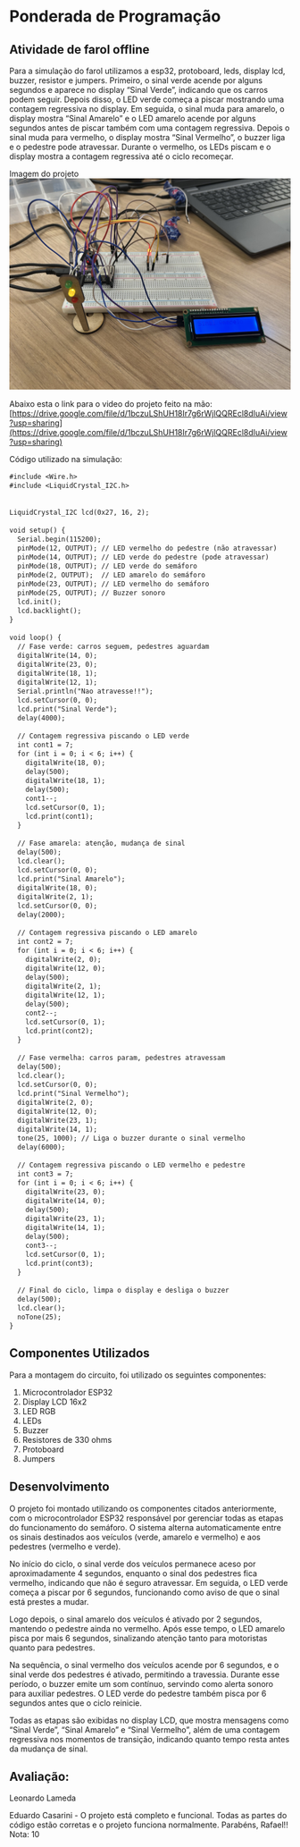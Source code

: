 # Ponderada de Programação

## Atividade de farol offline

Para a simulação do farol utilizamos a esp32, protoboard, leds, display lcd, buzzer, resistor e jumpers. Primeiro, o sinal verde acende por alguns segundos e aparece no display “Sinal Verde”, indicando que os carros podem seguir. Depois disso, o LED verde começa a piscar mostrando uma contagem regressiva no display. Em seguida, o sinal muda para amarelo, o display mostra “Sinal Amarelo” e o LED amarelo acende por alguns segundos antes de piscar também com uma contagem regressiva. Depois o sinal muda para vermelho, o display mostra “Sinal Vermelho”, o buzzer liga e o pedestre pode atravessar. Durante o vermelho, os LEDs piscam e o display mostra a contagem regressiva até o ciclo recomeçar.

Imagem do projeto
![/assets/imagem.jpeg](/assets/imagem.jpeg)

Abaixo esta o link para o video do projeto feito na mão: [https://drive.google.com/file/d/1bczuLShUH18Ir7g6rWjlQQREcl8dIuAi/view?usp=sharing](https://drive.google.com/file/d/1bczuLShUH18Ir7g6rWjlQQREcl8dIuAi/view?usp=sharing)

Código utilizado na simulação:

```
#include <Wire.h>
#include <LiquidCrystal_I2C.h>


LiquidCrystal_I2C lcd(0x27, 16, 2);

void setup() {
  Serial.begin(115200);
  pinMode(12, OUTPUT); // LED vermelho do pedestre (não atravessar)
  pinMode(14, OUTPUT); // LED verde do pedestre (pode atravessar)
  pinMode(18, OUTPUT); // LED verde do semáforo
  pinMode(2, OUTPUT);  // LED amarelo do semáforo
  pinMode(23, OUTPUT); // LED vermelho do semáforo
  pinMode(25, OUTPUT); // Buzzer sonoro
  lcd.init();
  lcd.backlight();
}

void loop() {
  // Fase verde: carros seguem, pedestres aguardam
  digitalWrite(14, 0);
  digitalWrite(23, 0);
  digitalWrite(18, 1);
  digitalWrite(12, 1);
  Serial.println("Nao atravesse!!");
  lcd.setCursor(0, 0);
  lcd.print("Sinal Verde");
  delay(4000);

  // Contagem regressiva piscando o LED verde
  int cont1 = 7;
  for (int i = 0; i < 6; i++) {
    digitalWrite(18, 0);
    delay(500);
    digitalWrite(18, 1);
    delay(500);
    cont1--;
    lcd.setCursor(0, 1);
    lcd.print(cont1);
  }

  // Fase amarela: atenção, mudança de sinal
  delay(500);
  lcd.clear();
  lcd.setCursor(0, 0);
  lcd.print("Sinal Amarelo");
  digitalWrite(18, 0);
  digitalWrite(2, 1);
  lcd.setCursor(0, 0);
  delay(2000);

  // Contagem regressiva piscando o LED amarelo
  int cont2 = 7;
  for (int i = 0; i < 6; i++) {
    digitalWrite(2, 0);
    digitalWrite(12, 0);
    delay(500);
    digitalWrite(2, 1);
    digitalWrite(12, 1);
    delay(500);
    cont2--;
    lcd.setCursor(0, 1);
    lcd.print(cont2);
  }

  // Fase vermelha: carros param, pedestres atravessam
  delay(500);
  lcd.clear();
  lcd.setCursor(0, 0);
  lcd.print("Sinal Vermelho");
  digitalWrite(2, 0);
  digitalWrite(12, 0);
  digitalWrite(23, 1);
  digitalWrite(14, 1);
  tone(25, 1000); // Liga o buzzer durante o sinal vermelho
  delay(6000);

  // Contagem regressiva piscando o LED vermelho e pedestre
  int cont3 = 7;
  for (int i = 0; i < 6; i++) {
    digitalWrite(23, 0);
    digitalWrite(14, 0);
    delay(500);
    digitalWrite(23, 1);
    digitalWrite(14, 1);
    delay(500);
    cont3--;
    lcd.setCursor(0, 1);
    lcd.print(cont3);
  }

  // Final do ciclo, limpa o display e desliga o buzzer
  delay(500);
  lcd.clear();
  noTone(25);
}

```
## Componentes Utilizados
Para a montagem do circuito, foi utilizado os seguintes componentes:

1. Microcontrolador ESP32
2. Display LCD 16x2
3. LED RGB 
4. LEDs
5. Buzzer
6. Resistores de 330 ohms
7. Protoboard
8. Jumpers 

## Desenvolvimento

O projeto foi montado utilizando os componentes citados anteriormente, com o microcontrolador ESP32 responsável por gerenciar todas as etapas do funcionamento do semáforo. O sistema alterna automaticamente entre os sinais destinados aos veículos (verde, amarelo e vermelho) e aos pedestres (vermelho e verde).

No início do ciclo, o sinal verde dos veículos permanece aceso por aproximadamente 4 segundos, enquanto o sinal dos pedestres fica vermelho, indicando que não é seguro atravessar. Em seguida, o LED verde começa a piscar por 6 segundos, funcionando como aviso de que o sinal está prestes a mudar.

Logo depois, o sinal amarelo dos veículos é ativado por 2 segundos, mantendo o pedestre ainda no vermelho. Após esse tempo, o LED amarelo pisca por mais 6 segundos, sinalizando atenção tanto para motoristas quanto para pedestres.

Na sequência, o sinal vermelho dos veículos acende por 6 segundos, e o sinal verde dos pedestres é ativado, permitindo a travessia. Durante esse período, o buzzer emite um som contínuo, servindo como alerta sonoro para auxiliar pedestres. O LED verde do pedestre também pisca por 6 segundos antes que o ciclo reinicie.

Todas as etapas são exibidas no display LCD, que mostra mensagens como “Sinal Verde”, “Sinal Amarelo” e “Sinal Vermelho”, além de uma contagem regressiva nos momentos de transição, indicando quanto tempo resta antes da mudança de sinal.


## Avaliação:
Leonardo Lameda

Eduardo Casarini -  O projeto está completo e funcional. Todas as partes do código estão corretas e o projeto funciona normalmente. Parabéns, Rafael!!   Nota: 10


